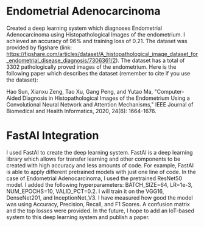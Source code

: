 # Endometrial Adenocarcinoma
Created a deep learning system which diagnoses Endometrial Adenocarcinoma using Histopathological Images of the endometrium. I achieved an accuracy of 96% and training loss of 0.21. The dataset was provided by figshare (link: https://figshare.com/articles/dataset/A_histopathological_image_dataset_for_endometrial_disease_diagnosis/7306361/2). The dataset has a total of 3302 pathologically proved images of the endometrium. Here is the following paper which describes the dataset (remember to cite if you use the dataset): 

Hao Sun, Xianxu Zeng, Tao Xu, Gang Peng, and Yutao Ma, "Computer-Aided Diagnosis in Histopathological Images of the Endometrium Using a Convolutional Neural Network and Attention Mechanisms," IEEE Journal of Biomedical and Health Informatics, 2020, 24(6): 1664-1676.

# FastAI Integration
I used FastAI to create the deep learning system. FastAI is a deep learning library which allows for transfer learning and other components to be created with high accuracy and less amounts of code. For example, FastAI is able to apply different pretrained models with just one line of code. In the case of Endometrial Adenocarcinoma, I used the pretrained ResNet50 model. I added the following hyperparameters: BATCH_SIZE=64, LR=1e-3, NUM_EPOCHS=10, VALID_PCT=0.2. I will train it on the VGG16, DenseNet201, and InceptionNet_V3. I have measured how good the model was using Accuracy, Precision, Recall, and F1 Scores. A confusion matrix and the top losses were provided. In the future, I hope to add an IoT-based system to this deep learning system and publish a paper. 
